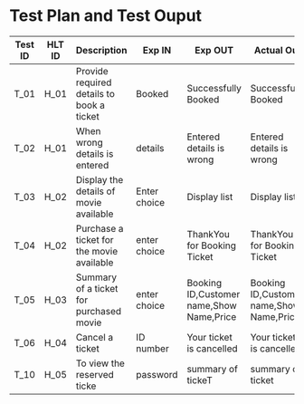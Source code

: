 # Test Plan and Test Ouput

| **Test ID** | **HLT ID** | **Description**                                              | **Exp IN** | **Exp OUT** | **Actual Out** |**PASS/FAIL**  |    
|-------------|-----|--------------------------------------------------------------|------------|-------------|----------------|------------------|
|  T_01|H_01| Provide required details to book a ticket| Booked | Successfully Booked | Successfully Booked| PASS |
|  T_02|H_01| When wrong details is entered| details|  Entered details is wrong | Entered details is wrong | PASS |
|  T_03|H_02|Display the  details of movie available|  Enter choice | Display list | Display list | PASS |
|  T_04|H_02| Purchase a ticket for the movie available | enter choice | ThankYou for Booking Ticket | ThankYou for Booking Ticket| PASS |
|  T_05|H_03|  Summary of a ticket for purchased movie| enter choice | Booking ID,Customer name,Show Name,Price | Booking ID,Customer name,Show Name,Price| PASS |
|  T_06|H_04| Cancel a ticket   |ID number|  Your ticket is cancelled | Your ticket is cancelled | PASS |
|  T_10|H_05|To view the reserved ticke |password| summary of tickeT|summary of ticket | PASS |


